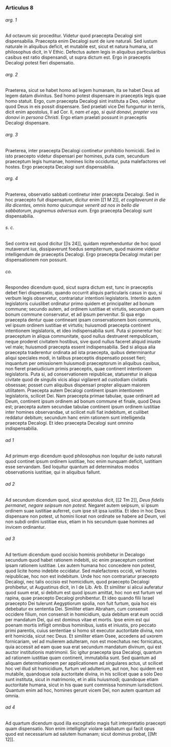 ### Articulus 8

###### arg. 1
Ad octavum sic proceditur. Videtur quod praecepta Decalogi sint dispensabilia. Praecepta enim Decalogi sunt de iure naturali. Sed iustum naturale in aliquibus deficit, et mutabile est, sicut et natura humana, ut philosophus dicit, in V Ethic. Defectus autem legis in aliquibus particularibus casibus est ratio dispensandi, ut supra dictum est. Ergo in praeceptis Decalogi potest fieri dispensatio.

###### arg. 2
Praeterea, sicut se habet homo ad legem humanam, ita se habet Deus ad legem datam divinitus. Sed homo potest dispensare in praeceptis legis quae homo statuit. Ergo, cum praecepta Decalogi sint instituta a Deo, videtur quod Deus in eis possit dispensare. Sed praelati vice Dei funguntur in terris, dicit enim apostolus, II ad Cor. II, *nam et ego, si quid donavi, propter vos donavi in persona Christi*. Ergo etiam praelati possunt in praeceptis Decalogi dispensare.

###### arg. 3
Praeterea, inter praecepta Decalogi continetur prohibitio homicidii. Sed in isto praecepto videtur dispensari per homines, puta cum, secundum praeceptum legis humanae, homines licite occiduntur, puta malefactores vel hostes. Ergo praecepta Decalogi sunt dispensabilia.

###### arg. 4
Praeterea, observatio sabbati continetur inter praecepta Decalogi. Sed in hoc praecepto fuit dispensatum, dicitur enim [[1 M 2]], *et cogitaverunt in die illa dicentes, omnis homo quicumque venerit ad nos in bello die sabbatorum, pugnemus adversus eum*. Ergo praecepta Decalogi sunt dispensabilia.

###### s. c.
Sed contra est quod dicitur [[Is 24]], quidam reprehenduntur de hoc quod mutaverunt ius, dissipaverunt foedus sempiternum, quod maxime videtur intelligendum de praeceptis Decalogi. Ergo praecepta Decalogi mutari per dispensationem non possunt.

###### co.
Respondeo dicendum quod, sicut supra dictum est, tunc in praeceptis debet fieri dispensatio, quando occurrit aliquis particularis casus in quo, si verbum legis observetur, contrariatur intentioni legislatoris. Intentio autem legislatoris cuiuslibet ordinatur primo quidem et principaliter ad bonum commune; secundo autem, ad ordinem iustitiae et virtutis, secundum quem bonum commune conservatur, et ad ipsum pervenitur. Si qua ergo praecepta dentur quae contineant ipsam conservationem boni communis, vel ipsum ordinem iustitiae et virtutis; huiusmodi praecepta continent intentionem legislatoris, et ideo indispensabilia sunt. Puta si poneretur hoc praeceptum in aliqua communitate, quod nullus destrueret rempublicam, neque proderet civitatem hostibus, sive quod nullus faceret aliquid iniuste vel male; huiusmodi praecepta essent indispensabilia. Sed si aliqua alia praecepta traderentur ordinata ad ista praecepta, quibus determinantur aliqui speciales modi, in talibus praeceptis dispensatio posset fieri; inquantum per omissionem huiusmodi praeceptorum in aliquibus casibus, non fieret praeiudicium primis praeceptis, quae continent intentionem legislatoris. Puta si, ad conservationem reipublicae, statueretur in aliqua civitate quod de singulis vicis aliqui vigilarent ad custodiam civitatis obsessae; posset cum aliquibus dispensari propter aliquam maiorem utilitatem. Praecepta autem Decalogi continent ipsam intentionem legislatoris, scilicet Dei. Nam praecepta primae tabulae, quae ordinant ad Deum, continent ipsum ordinem ad bonum commune et finale, quod Deus est; praecepta autem secundae tabulae continent ipsum ordinem iustitiae inter homines observandae, ut scilicet nulli fiat indebitum, et cuilibet reddatur debitum; secundum hanc enim rationem sunt intelligenda praecepta Decalogi. Et ideo praecepta Decalogi sunt omnino indispensabilia.

###### ad 1
Ad primum ergo dicendum quod philosophus non loquitur de iusto naturali quod continet ipsum ordinem iustitiae, hoc enim nunquam deficit, iustitiam esse servandam. Sed loquitur quantum ad determinatos modos observationis iustitiae, qui in aliquibus fallunt.

###### ad 2
Ad secundum dicendum quod, sicut apostolus dicit, [[2 Tm 2]], *Deus fidelis permanet, negare seipsum non potest*. Negaret autem seipsum, si ipsum ordinem suae iustitiae auferret, cum ipse sit ipsa iustitia. Et ideo in hoc Deus dispensare non potest, ut homini liceat non ordinate se habere ad Deum, vel non subdi ordini iustitiae eius, etiam in his secundum quae homines ad invicem ordinantur.

###### ad 3
Ad tertium dicendum quod occisio hominis prohibetur in Decalogo secundum quod habet rationem indebiti, sic enim praeceptum continet ipsam rationem iustitiae. Lex autem humana hoc concedere non potest, quod licite homo indebite occidatur. Sed malefactores occidi, vel hostes reipublicae, hoc non est indebitum. Unde hoc non contrariatur praecepto Decalogi, nec talis occisio est homicidium, quod praecepto Decalogi prohibetur, ut Augustinus dicit, in I de Lib. Arb. Et similiter si alicui auferatur quod suum erat, si debitum est quod ipsum amittat, hoc non est furtum vel rapina, quae praecepto Decalogi prohibentur. Et ideo quando filii Israel praecepto Dei tulerunt Aegyptiorum spolia, non fuit furtum, quia hoc eis debebatur ex sententia Dei. Similiter etiam Abraham, cum consensit occidere filium, non consensit in homicidium, quia debitum erat eum occidi per mandatum Dei, qui est dominus vitae et mortis. Ipse enim est qui poenam mortis infligit omnibus hominibus, iustis et iniustis, pro peccato primi parentis, cuius sententiae si homo sit executor auctoritate divina, non erit homicida, sicut nec Deus. Et similiter etiam Osee, accedens ad uxorem fornicariam, vel ad mulierem adulteram, non est moechatus nec fornicatus, quia accessit ad eam quae sua erat secundum mandatum divinum, qui est auctor institutionis matrimonii. Sic igitur praecepta ipsa Decalogi, quantum ad rationem iustitiae quam continent, immutabilia sunt. Sed quantum ad aliquam determinationem per applicationem ad singulares actus, ut scilicet hoc vel illud sit homicidium, furtum vel adulterium, aut non, hoc quidem est mutabile, quandoque sola auctoritate divina, in his scilicet quae a solo Deo sunt instituta, sicut in matrimonio, et in aliis huiusmodi; quandoque etiam auctoritate humana, sicut in his quae sunt commissa hominum iurisdictioni. Quantum enim ad hoc, homines gerunt vicem Dei, non autem quantum ad omnia.

###### ad 4
Ad quartum dicendum quod illa excogitatio magis fuit interpretatio praecepti quam dispensatio. Non enim intelligitur violare sabbatum qui facit opus quod est necessarium ad salutem humanam; sicut dominus probat, [[Mt 12]].

